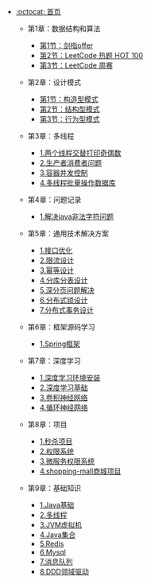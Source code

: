 - [:octocat: 首页](/README)

   - 第1章：数据结构和算法
       - [第1节：剑指offer](/md/idea-plugin/algorithm/剑指offer.md)
       - [第2节：LeetCode 热题 HOT 100](/md/idea-plugin/algorithm/力扣热题100.md)
       - [第3节：LeetCode 周赛](/md/idea-plugin/algorithm/周赛.md)
       
   - 第2章：设计模式
       - [第1节：构造型模式](/md/idea-plugin/designpatterns/第1节：构造型模式.md)
       - [第2节：结构型模式](/md/idea-plugin/designpatterns/第2节：结构型模式.md)
       - [第3节：行为型模式](/md/idea-plugin/designpatterns/第3节：行为型模式.md)
       
   - 第3章：多线程
       - [1.两个线程交替打印奇偶数](/md/idea-plugin/multithread/1.两个线程交替打印奇偶数.md)
       - [2.生产者消费者问题](/md/idea-plugin/multithread/2.生产者消费者问题.md)
       - [3.容器并发控制](/md/idea-plugin/multithread/3.容器并发控制.md)
       - [4.多线程批量操作数据库](/md/idea-plugin/multithread/4.多线程批量操作数据库.md)
        
   - 第4章：问题记录
       - [1.解决java非法字符问题](/md/idea-plugin/question/1.解决java非法字符问题.md)
       
   - 第5章：通用技术解决方案
       - [1.接口优化](/md/idea-plugin/solution/interface-optimization/1.接口优化.md)
       - [2.限流设计](/md/idea-plugin/solution/limiter-design/2.限流设计.md)
       - [3.幂等设计](/md/idea-plugin/solution/idempotent-design/3.幂等设计.md)
       - [4.分库分表设计](/md/idea-plugin/solution/sub-database-and-sub-table-design/4.分库分表设计.md)
       - [5.深分页问题解决](/md/idea-plugin/solution/5.深分页问题解决.md)
       - [6.分布式锁设计](/md/idea-plugin/solution/distribute-lock-design/6.分布式锁设计.md)
       - [7.分布式事务设计](/md/idea-plugin/solution/distribute-transaction-design/7.分布式事务设计.md)
       
   - 第6章：框架源码学习
       - [1.Spring框架](/md/idea-plugin/source-code/Spring框架.md)
       
   - 第7章：深度学习
       - [1.深度学习环境安装](/md/idea-plugin/deep-learning/1.深度学习环境安装.md)
       - [2.深度学习基础](/md/idea-plugin/deep-learning/2.深度学习基础.md)    
       - [3.卷积神经网络](/md/idea-plugin/deep-learning/3.卷积神经网络.md)  
       - [4.循环神经网络](/md/idea-plugin/deep-learning/4.循环神经网络.md) 
       
   - 第8章：项目
       - [1.秒杀项目](/md/idea-plugin/project/1.秒杀项目.md)
       - [2.权限系统](/md/idea-plugin/project/2.权限系统.md)
       - [3.微服务权限系统](/md/idea-plugin/project/3.微服务权限系统.md)
       - [4.shopping-mall商城项目](/md/idea-plugin/project/4.shopping-mall商城项目.md)
       
   - 第9章：基础知识
       - [1.Java基础](/md/idea-plugin/basic-knowledge/1.Java基础.md)
       - [2.多线程](/md/idea-plugin/basic-knowledge/2.多线程.md)
       - [3.JVM虚拟机](/md/idea-plugin/basic-knowledge/3.JVM虚拟机.md)
       - [4.Java集合](/md/idea-plugin/basic-knowledge/4.Java集合.md)
       - [5.Redis](/md/idea-plugin/basic-knowledge/5.Redis.md)
       - [6.Mysql](/md/idea-plugin/basic-knowledge/6.Mysql.md)
       - [7.消息队列](/md/idea-plugin/basic-knowledge/7.消息队列.md)
       - [8.DDD领域驱动](/md/idea-plugin/basic-knowledge/8.DDD领域驱动.md)
  

       
